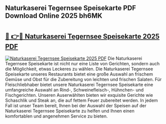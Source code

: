 ## Naturkaserei Tegernsee Speisekarte PDF Download Online 2025 bh6MK

# <h2><a href="http://gccqsz.nevu.top/?p=Naturkaserei+Tegernsee+Speisekarte">🔗 👉🔴 Naturkaserei Tegernsee Speisekarte 2025 PDF</a></h2>

[![Naturkaserei Tegernsee Speisekarte 2025 PDF](https://i.imgur.com/dBaPXMq.png)](http://gccqsz.nevu.top/?p=Naturkaserei+Tegernsee+Speisekarte)
Die Naturkaserei Tegernsee Speisekarte ist nicht nur eine Liste von Gerichten, sondern auch die Möglichkeit, etwas Leckeres zu wählen. Die Naturkaserei Tegernsee Speisekarte unseres Restaurants bietet eine große Auswahl an frischem Gemüse und Obst für die Zubereitung von leichten und frischen Salaten. Für Fleischliebhaber bietet unsere Naturkaserei Tegernsee Speisekarte eine umfangreiche Auswahl an Rind-, Schweinefleisch-, Hühnchen- und Fischgerichten. Unseren Auserwählten bieten wir exquisite Gerichte wie Schaschlik und Steak an, die auf fettem Feuer zubereitet werden. In jedem Fall ist unser Team bereit, Ihnen bei der Auswahl der Speisen auf der Naturkaserei Tegernsee Speisekarte zu helfen und Ihnen einen komfortablen und angenehmen Service zu bieten.
